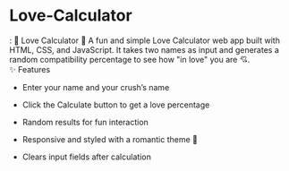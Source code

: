 # Love-Calculator
:  💖 Love Calculator 🔢 A fun and simple Love Calculator web app built with HTML, CSS, and JavaScript. It takes two names as input and generates a random compatibility percentage to see how "in love" you are 💘.   
✨ Features
* Enter your name and your crush’s name

* Click the Calculate button to get a love percentage

* Random results for fun interaction

* Responsive and styled with a romantic theme 🎀

* Clears input fields after calculation

